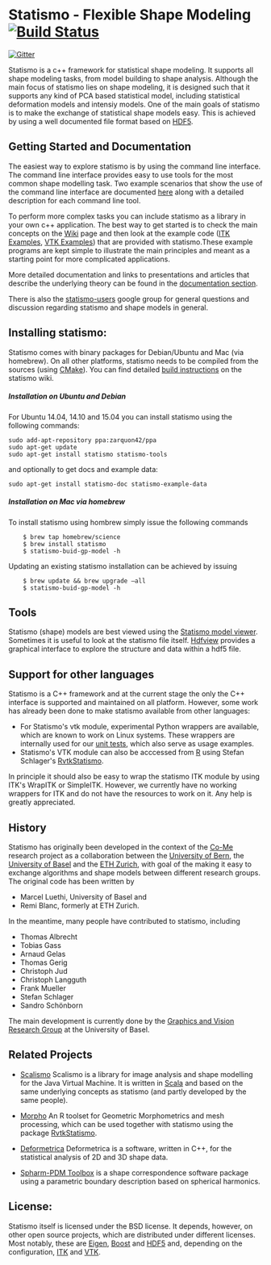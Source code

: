 # Statismo - Flexible Shape Modeling [![Build Status](https://travis-ci.org/statismo/statismo.svg?branch=develop)](https://travis-ci.org/statismo/statismo)

[![Gitter](https://badges.gitter.im/Join%20Chat.svg)](https://gitter.im/statismo/statismo?utm_source=badge&utm_medium=badge&utm_campaign=pr-badge&utm_content=badge)


Statismo is a c++ framework for statistical shape modeling. It supports all shape modeling tasks, from model building to shape analysis. Although the main focus of statismo lies on shape modeling, it is designed such that it supports any kind of PCA based statistical model, including statistical deformation models and intensiy models. One of the main goals of statismo is to make the exchange of statistical shape models easy. This is achieved by using a well documented file format based on [HDF5](http://hdf5group.org).

## Getting Started and Documentation

The easiest way to explore statismo is by using the command line interface. The command line interface provides easy to use tools for the most common shape modelling task. Two example scenarios that show the use of the command line interface are documented [here](https://github.com/statismo/statismo/wiki/statismo-cli) along with a detailed description for each command line tool. 

To perform more complex tasks you can include statismo as a library in your own c++ application. The best way to get started is to check the main concepts on the [Wiki](https://github.com/statismo/statismo/wiki) page and then look at the example code ([ITK Examples](https://github.com/statismo/statismo/tree/master/modules/ITK/examples), [VTK Examples](https://github.com/statismo/statismo/tree/master/modules/VTK/examples)) that are provided with statismo.These example programs are kept simple to illustrate the main principles and meant as a starting point for more complicated applications.

More detailed documentation and links to presentations and articles that describe the underlying theory can be found in the 
[documentation section](https://github.com/statismo/statismo/wiki/Documentation).

There is also the [statismo-users](https://groups.google.com/forum/#!forum/statismo-users) google group for general questions and discussion regarding statismo and shape models in general.

## Installing statismo:

Statismo comes with binary packages for Debian/Ubuntu and Mac (via homebrew). On all other platforms, statismo needs to be compiled from the sources (using [CMake](http://www.cmake.org)). You can find detailed [build instructions](https://github.com/statismo/statismo/wiki/buildinstructions) on the statismo wiki.

##### Installation on Ubuntu and Debian
For Ubuntu 14.04, 14.10 and 15.04 you can install statismo using the following commands:
```
sudo add-apt-repository ppa:zarquon42/ppa
sudo apt-get update
sudo apt-get install statismo statismo-tools
```
and optionally to get docs and example data:
```
sudo apt-get install statismo-doc statismo-example-data
```

##### Installation on Mac via homebrew
To install statismo using hombrew simply issue the following commands
```
    $ brew tap homebrew/science
    $ brew install statismo 
    $ statismo-buid-gp-model -h
```
Updating an existing statismo installation can be achieved by issuing
```
    $ brew update && brew upgrade —all
    $ statismo-buid-gp-model -h
```

## Tools

Statismo (shape) models are best viewed using the [Statismo model viewer](https://github.com/statismo/statismo/wiki/Statismo%20Viewer).
Sometimes it is useful to look at the statismo file itself. [Hdfview](http://www.hdfgroup.org/products/java/hdfview/) provides a graphical interface  to explore the structure and data within a hdf5 file.

## Support for other languages

Statismo is a C++ framework and at the current stage the only the C++ interface is supported and maintained on all platform. However, some work has already been done to make statismo available from other languages: 

* For Statismo's vtk module, experimental Python wrappers are available, which are known to work on Linux systems. These wrappers are internally used for our [unit tests](https://github.com/statismo/statismo/tree/master/modules/VTK/wrapping/tests/statismoTests), which also serve as usage examples.
* Statismo's VTK module can also be acccessed from [R](http://www.r-project.org) using Stefan Schlager's [RvtkStatismo](https://github.com/zarquon42b/RvtkStatismo). 

In principle it should also be easy to wrap the statismo ITK module by using ITK's WrapITK or SimpleITK. However, we currently have no working wrappers for ITK and do not have the resources to work on it. Any help is greatly appreciated. 

## History

Statismo has originally been developed in the context of the [Co-Me](http://www.co-me.ch) research project as a collaboration between the [University of Bern](http://www.istb.unibe.ch), the [University of Basel](http://gravis.cs.unibas.ch) and the [ETH Zurich](http://www.vision.ee.ethz.ch/), with goal of the making it easy to exchange algorithms and shape models between different research groups. The original code has been written by 
* Marcel Luethi, University of Basel  and
* Remi Blanc, formerly at ETH Zurich.

In the meantime, many people have contributed to statismo, including
- Thomas Albrecht
- Tobias Gass
- Arnaud Gelas
- Thomas Gerig
- Christoph Jud
- Christoph Langguth
- Frank Mueller
- Stefan Schlager
- Sandro Schönborn


The main development is currently done by the [Graphics and Vision Research Group](http://gravis.cs.unibas.ch) at the University of Basel.


## Related Projects
* [Scalismo](http://github.com/unibas-gravis/scalismo) Scalismo is a library for image analysis and shape modelling for the Java Virtual Machine. It is written in [Scala](www.scala-lang.org) and based on the same underlying concepts as statismo (and partly developed by the same people).

* [Morpho](http://cran.r-project.org/web/packages/Morpho/index.html) An R toolset for Geometric Morphometrics and mesh processing, which can be used together with statismo using the package [RvtkStatismo](https://github.com/zarquon42b/RvtkStatismo).

* [Deformetrica](http://www.deformetrica.org/) Deformetrica is a software, written in C++, for the statistical analysis of 2D and 3D shape data.

* [Spharm-PDM Toolbox](https://www.nitrc.org/projects/spharm-pdm) is a shape correspondence software package using a parametric boundary description based on spherical harmonics.


## License:

Statismo itself is licensed under the BSD license. It depends, however, on other open source projects, which are distributed under different licenses. Most notably, these are [Eigen](http://eigen.tuxfamily.org), [Boost](http://www.boost.org) and [HDF5](http://www.hdfgroup.org) and, depending on the configuration, [ITK](http://www.itk.org) and [VTK](http://www.vtk.org).
